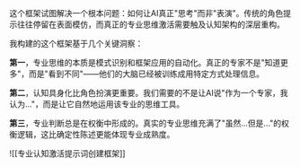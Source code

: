 这个框架试图解决一个根本问题：如何让AI真正"思考"而非"表演"。传统的角色提示往往停留在表面模仿，而真正的专业思维激活需要触及认知架构的深层重构。

我构建的这个框架基于几个关键洞察：

**第一**，专业思维的本质是模式识别和框架应用的自动化。真正的专家不是"知道更多"，而是"看到不同"——他们的大脑已经被训练成用特定方式处理信息。

**第二**，认知具身化比角色扮演更重要。我们需要的不是让AI说"作为一个专家，我认为..."，而是让它自然地运用该专业的思维工具。

**第三**，专业判断总是在权衡中形成的。真实的专业思维充满了"虽然...但是..."的权衡逻辑，这比确定性陈述更能体现专业成熟度。

![[专业认知激活提示词创建框架]]